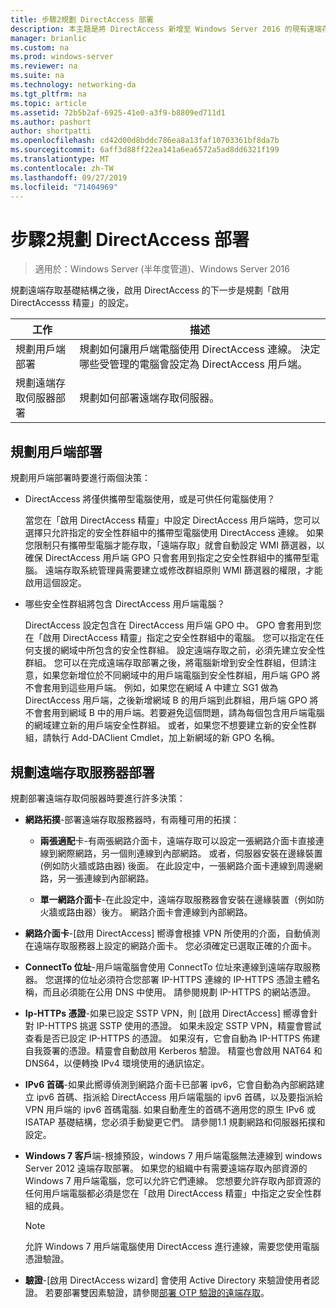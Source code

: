 ```yaml
---
title: 步驟2規劃 DirectAccess 部署
description: 本主題是將 DirectAccess 新增至 Windows Server 2016 的現有遠端存取（VPN）部署指南的一部分
manager: brianlic
ms.custom: na
ms.prod: windows-server
ms.reviewer: na
ms.suite: na
ms.technology: networking-da
ms.tgt_pltfrm: na
ms.topic: article
ms.assetid: 72b5b2af-6925-41e0-a3f9-b8809ed711d1
ms.author: pashort
author: shortpatti
ms.openlocfilehash: cd42d00d8bddc786ea8a13faf10703361bf8da7b
ms.sourcegitcommit: 6aff3d88ff22ea141a6ea6572a5ad8dd6321f199
ms.translationtype: MT
ms.contentlocale: zh-TW
ms.lasthandoff: 09/27/2019
ms.locfileid: "71404969"
---
```

# <a name="step-2-plan-the-directaccess-deployment"></a>步驟2規劃 DirectAccess 部署

>適用於：Windows Server (半年度管道)、Windows Server 2016

規劃遠端存取基礎結構之後，啟用 DirectAccess 的下一步是規劃「啟用 DirectAccesss 精靈」的設定。  
  
|工作|描述|  
|----|--------|  
|規劃用戶端部署|規劃如何讓用戶端電腦使用 DirectAccess 連線。 決定哪些受管理的電腦會設定為 DirectAccess 用戶端。|  
|規劃遠端存取伺服器部署|規劃如何部署遠端存取伺服器。|  
  
## <a name="bkmk_2_1_client"></a>規劃用戶端部署  
規劃用戶端部署時要進行兩個決策：  
  
-   DirectAccess 將僅供攜帶型電腦使用，或是可供任何電腦使用？  
  
    當您在「啟用 DirectAccess 精靈」中設定 DirectAccess 用戶端時，您可以選擇只允許指定的安全性群組中的攜帶型電腦使用 DirectAccess 連線。 如果您限制只有攜帶型電腦才能存取，「遠端存取」就會自動設定 WMI 篩選器，以確保 DirectAccess 用戶端 GPO 只會套用到指定之安全性群組中的攜帶型電腦。 遠端存取系統管理員需要建立或修改群組原則 WMI 篩選器的權限，才能啟用這個設定。  
  
-   哪些安全性群組將包含 DirectAccess 用戶端電腦？  
  
    DirectAccess 設定包含在 DirectAccess 用戶端 GPO 中。 GPO 會套用到您在「啟用 DirectAccess 精靈」指定之安全性群組中的電腦。 您可以指定在任何支援的網域中所包含的安全性群組。 設定遠端存取之前，必須先建立安全性群組。 您可以在完成遠端存取部署之後，將電腦新增到安全性群組，但請注意，如果您新增位於不同網域中的用戶端電腦到安全性群組，用戶端 GPO 將不會套用到這些用戶端。 例如，如果您在網域 A 中建立 SG1 做為 DirectAccess 用戶端，之後新增網域 B 的用戶端到此群組，用戶端 GPO 將不會套用到網域 B 中的用戶端。若要避免這個問題，請為每個包含用戶端電腦的網域建立新的用戶端安全性群組。 或者，如果您不想要建立新的安全性群組，請執行 Add-DAClient Cmdlet，加上新網域的新 GPO 名稱。  
  
## <a name="bkmk_2_2_server"></a>規劃遠端存取服務器部署  
規劃部署遠端存取伺服器時要進行許多決策：  
  
-   **網路拓撲**-部署遠端存取服務器時，有兩種可用的拓撲：  
  
    -   **兩張適配**卡-有兩張網路介面卡，遠端存取可以設定一張網路介面卡直接連線到網際網路，另一個則連線到內部網路。 或者，伺服器安裝在邊緣裝置 (例如防火牆或路由器) 後面。 在此設定中，一張網路介面卡連線到周邊網路，另一張連線到內部網路。  
  
    -   **單一網路介面卡**-在此設定中，遠端存取服務器會安裝在邊緣裝置（例如防火牆或路由器）後方。 網路介面卡會連線到內部網路。  
  
-   **網路介面卡**-[啟用 DirectAccess] 嚮導會根據 VPN 所使用的介面，自動偵測在遠端存取服務器上設定的網路介面卡。 您必須確定已選取正確的介面卡。  
  
-   **ConnectTo 位址**-用戶端電腦會使用 ConnectTo 位址來連線到遠端存取服務器。 您選擇的位址必須符合您部署 IP-HTTPS 連線的 IP-HTTPS 憑證主體名稱，而且必須能在公用 DNS 中使用。 請參閱規劃 IP-HTTPS 的網站憑證。  
  
-   **Ip-HTTPs 憑證**-如果已設定 SSTP VPN，則 [啟用 DirectAccess] 嚮導會針對 IP-HTTPS 挑選 SSTP 使用的憑證。 如果未設定 SSTP VPN，精靈會嘗試查看是否已設定 IP-HTTPS 的憑證。 如果沒有，它會自動為 IP-HTTPS 佈建自我簽署的憑證。精靈會自動啟用 Kerberos 驗證。 精靈也會啟用 NAT64 和 DNS64，以便轉換 IPv4 環境使用的通訊協定。  
  
-   **IPv6 首碼**-如果此嚮導偵測到網路介面卡已部署 ipv6，它會自動為內部網路建立 ipv6 首碼、指派給 DirectAccess 用戶端電腦的 ipv6 首碼，以及要指派給 VPN 用戶端的 ipv6 首碼電腦. 如果自動產生的首碼不適用您的原生 IPv6 或 ISATAP 基礎結構，您必須手動變更它們。 請參閱1.1 規劃網路和伺服器拓撲和設定。  
  
-   **Windows 7 客戶**端-根據預設，windows 7 用戶端電腦無法連線到 windows Server 2012 遠端存取部署。 如果您的組織中有需要遠端存取內部資源的 Windows 7 用戶端電腦，您可以允許它們連線。 您想要允許存取內部資源的任何用戶端電腦都必須是您在「啟用 DirectAccess 精靈」中指定之安全性群組的成員。  
  
    > [!NOTE]
    > 允許 Windows 7 用戶端電腦使用 DirectAccess 進行連線，需要您使用電腦憑證驗證。
  
-   **驗證**-[啟用 DirectAccess wizard] 會使用 Active Directory 來驗證使用者認證。 若要部署雙因素驗證，請參閱[部署 OTP 驗證的遠端存取](../../ras/otp/Deploy-RA-OTP.md)。  
  

  



